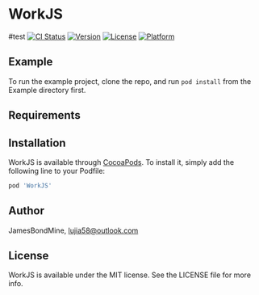# WorkJS
#test
[![CI Status](https://img.shields.io/travis/JamesBondMine/WorkJS.svg?style=flat)](https://travis-ci.org/JamesBondMine/WorkJS)
[![Version](https://img.shields.io/cocoapods/v/WorkJS.svg?style=flat)](https://cocoapods.org/pods/WorkJS)
[![License](https://img.shields.io/cocoapods/l/WorkJS.svg?style=flat)](https://cocoapods.org/pods/WorkJS)
[![Platform](https://img.shields.io/cocoapods/p/WorkJS.svg?style=flat)](https://cocoapods.org/pods/WorkJS)

## Example

To run the example project, clone the repo, and run `pod install` from the Example directory first.

## Requirements

## Installation

WorkJS is available through [CocoaPods](https://cocoapods.org). To install
it, simply add the following line to your Podfile:

```ruby
pod 'WorkJS'
```

## Author

JamesBondMine, lujia58@outlook.com

## License

WorkJS is available under the MIT license. See the LICENSE file for more info.
